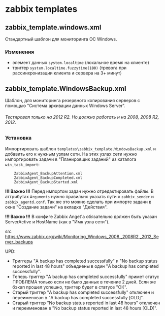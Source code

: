 # zabbix templates

## zabbix_template.windows.xml
Стандартный шаблон для мониторинга ОС Windows.

### Изменения
 + элемент данных `system.localtime` (локальное время на клиенте)
 + триггер `system.localtime.fuzzytime(180)` (тревога при рассинхронизации клиента и сервера на 3+ минут)

## zabbix_template.WindowsBackup.xml
Шаблон, для мониторинга резервного копирования серверов с помощью "Система архивации данных Windows Server".

###### Тестировал только на 2012 R2. Но должно работать и на 2008, 2008 R2, 2012.

### Установка
Импортировать шаблон `templates\zabbix_template.WindowsBackup.xml` и добавить его к нужным узлам сети. На этих узлах сети нужно импортировать задачи в "Планировщик заданий" из каталога `win_task_import`:

        ZabbixAgent_BackupAttention.xml
        ZabbixAgent_BackupCompleted.xml
        ZabbixAgent_BackupStarted.xml

**!!! Важно !!!**
Перед импортом задач нужно отредактировать файлы. В аттрибутах `Arguments` нужно правильно указать пути к `zabbix_sender` и `zabbix_agentd.conf`. Так же это можно сделать при импорте задачи в окне "Создание задачи" на вкладке "Действия".

**!!! Важно !!!**
В конфиге Zabbix Anget'а обязательно должен быть указан ServerActive и HostName (как в "Имя узла сети").



src https://www.zabbix.org/wiki/Monitoring_Windows_2008,_2008R2,_2012_Server_backups


UPD:
+ Триггеры "A backup has completed successfully" и "No backup status reported in last 48 hours" объедиены в один "A backup has completed successfully".
+ Теперь триггер "A backup has completed successfully" примет статус ПРОБЛЕМА только если не было данных в течение 2 дней. Если же бэкап прошел успешно, триггер будет в статусе "ОК".
+ Старый триггер "A backup has completed successfully" отключен и переименован в "A backup has completed successfully [OLD]".
+ Старый триггер "No backup status reported in last 48 hours" отключен и переименован в "No backup status reported in last 48 hours [OLD]".

